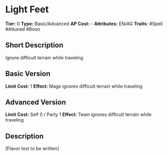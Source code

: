 # Light Feet

**Tier:** 0
**Type:** Basic/Advanced
**AP Cost:** -
**Attributes:** EN/AG
**Traits:** #Spell #Attuned #Boon

## Short Description
Ignore difficult terrain while traveling

## Basic Version
**Limit Cost:** 1
**Effect:** Mage ignores difficult terrain while traveling

## Advanced Version
**Limit Cost:** Self 0 / Party 1
**Effect:** Team ignores difficult terrain while traveling

## Description
[Flavor text to be written]